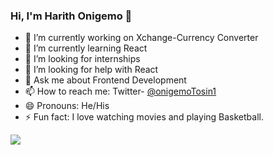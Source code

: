 ### Hi, I'm Harith Onigemo 👋


- 🔭 I’m currently working on Xchange-Currency Converter
- 🌱 I’m currently learning React
- 👯 I’m looking for internships
- 🤔 I’m looking for help with React
- 💬 Ask me about Frontend Development
- 📫 How to reach me: Twitter- [@onigemoTosin1](https://twitter.com/onigemoTosin1?s=09)
- 😄 Pronouns: He/His
- ⚡ Fun fact: I love watching movies and playing Basketball.


<img src="https://github-readme-stats.vercel.app/api?username=harithmetic1&&show_icons=true&title_color=ffffff&icon_color=bb2acf&text_color=daf7dc&bg_color=151515" />

